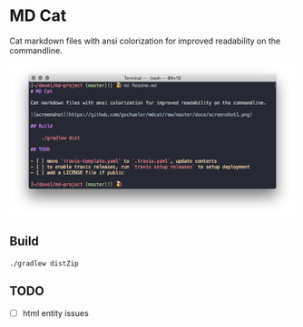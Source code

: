 MD Cat
==========

Cat markdown files with ansi colorization for improved readability on the commandline.

![screenshot](https://github.com/gschueler/mdcat/raw/master/docs/screenshot1.png)

## Build

	./gradlew distZip

## TODO

- [ ] html entity issues

